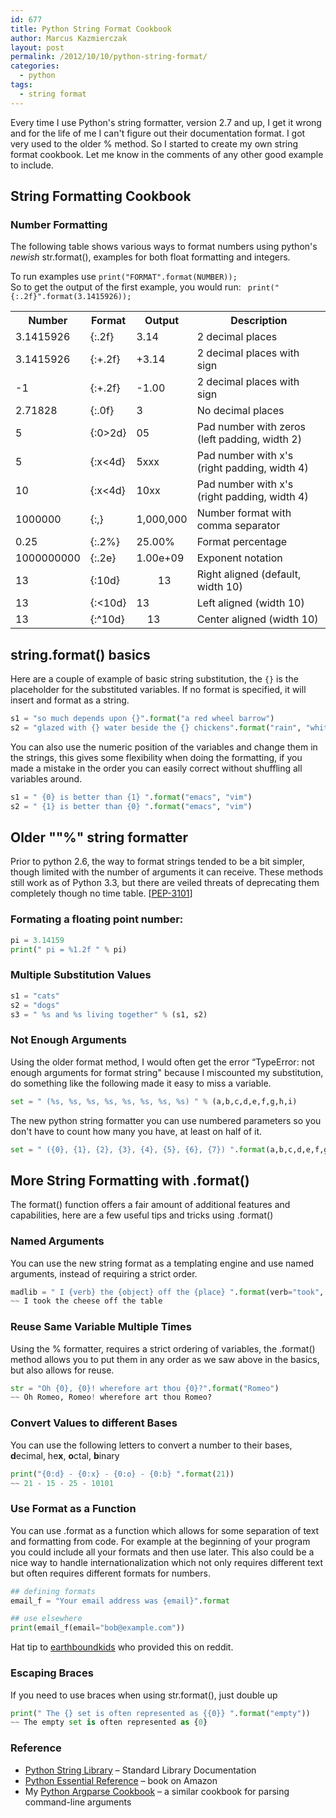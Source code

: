 ```yaml
---
id: 677
title: Python String Format Cookbook
author: Marcus Kazmierczak
layout: post
permalink: /2012/10/10/python-string-format/
categories:
  - python
tags:
  - string format
---
```

Every time I use Python's string formatter, version 2.7 and up, I get it wrong and for the life of me I can't figure out their documentation format. I got very used to the older % method. So I started to create my own string format cookbook. Let me know in the comments of any other good example to include.

## String Formatting Cookbook

### Number Formatting

The following table shows various ways to format numbers using python's *newish* str.format(), examples for both float formatting and integers.

To run examples use ` print("FORMAT".format(NUMBER)); `  
So to get the output of the first example, you would run: ` print("{:.2f}".format(3.1415926));`

<table>
<tr><th> Number </th><th> Format </th><th> Output </th><th> Description </th></tr>
<tr><td> 3.1415926  </td><td> {:.2f}  </td><td> 3.14  </td><td> 2 decimal places </td></tr>
<tr><td> 3.1415926  </td><td> {:+.2f} </td><td> +3.14 </td><td> 2 decimal places with sign </td></tr>
<tr><td> -1         </td><td> {:+.2f} </td><td> -1.00 </td><td> 2 decimal places with sign </td></tr>
<tr><td> 2.71828    </td><td> {:.0f}  </td><td> 3   </td><td> No decimal places </td></tr>
<tr><td> 5          </td><td> {:0>2d} </td><td> 05  </td><td> Pad number with zeros (left padding, width 2) </td></tr>
<tr><td> 5          </td><td> {:x<4d} </td><td> 5xxx  </td><td> Pad number with x's (right padding, width 4) </td></tr>
<tr><td> 10         </td><td> {:x<4d} </td><td> 10xx  </td><td> Pad number with x's (right padding, width 4) </td></tr>
<tr><td> 1000000    </td><td> {:,}    </td><td> 1,000,000  </td><td> Number format with comma separator </td></tr>
<tr><td> 0.25       </td><td> {:.2%}  </td><td> 25.00%  </td><td> Format percentage </td></tr>
<tr><td> 1000000000 </td><td> {:.2e}  </td><td> 1.00e+09 </td><td> Exponent notation </td></tr>
<tr><td> 13         </td><td> {:10d}  </td><td> &nbsp;&nbsp;&nbsp;&nbsp;&nbsp;&nbsp;&nbsp;&nbsp;13 </td><td> Right aligned (default, width 10) </td></tr>
<tr><td> 13         </td><td> {:<10d} </td><td> 13 </td><td> Left aligned (width 10) </td></tr>
<tr><td> 13         </td><td> {:^10d} </td><td> &nbsp;&nbsp;&nbsp;&nbsp;13 </td><td> Center aligned (width 10) </td></tr>
</table>

## string.format() basics

Here are a couple of example of basic string substitution, the `{}` is the placeholder for the substituted variables. If no format is specified, it will insert and format as a string.

```python
s1 = "so much depends upon {}".format("a red wheel barrow")
s2 = "glazed with {} water beside the {} chickens".format("rain", "white")
```

You can also use the numeric position of the variables and change them in the strings, this gives some flexibility when doing the formatting, if you made a mistake in the order you can easily correct without shuffling all variables around.

```python
s1 = " {0} is better than {1} ".format("emacs", "vim")
s2 = " {1} is better than {0} ".format("emacs", "vim")
```

## Older ""%" string formatter

Prior to python 2.6, the way to format strings tended to be a bit simpler, though limited with the number of arguments it can receive. These methods still work as of Python 3.3, but there are veiled threats of deprecating them completely though no time table. [[PEP-3101][1]]

### Formating a floating point number:

```python
pi = 3.14159
print(" pi = %1.2f " % pi)
```

### Multiple Substitution Values

```python
s1 = "cats"
s2 = "dogs"
s3 = " %s and %s living together" % (s1, s2)
```

### Not Enough Arguments

Using the older format method, I would often get the error &#8220;TypeError: not enough arguments for format string" because I miscounted my substitution, do something like the following made it easy to miss a variable.

```python
set = " (%s, %s, %s, %s, %s, %s, %s, %s) " % (a,b,c,d,e,f,g,h,i)
```

The new python string formatter you can use numbered parameters so you don't have to count how many you have, at least on half of it.

```python
set = " ({0}, {1}, {2}, {3}, {4}, {5}, {6}, {7}) ".format(a,b,c,d,e,f,g)
```

## More String Formatting with .format()

The format() function offers a fair amount of additional features and capabilities, here are a few useful tips and tricks using .format()

### Named Arguments

You can use the new string format as a templating engine and use named arguments, instead of requiring a strict order.

```python
madlib = " I {verb} the {object} off the {place} ".format(verb="took", object="cheese", place="table")
~~ I took the cheese off the table
```

### Reuse Same Variable Multiple Times

Using the % formatter, requires a strict ordering of variables, the .format() method allows you to put them in any order as we saw above in the basics, but also allows for reuse.

```python
str = "Oh {0}, {0}! wherefore art thou {0}?".format("Romeo")
~~ Oh Romeo, Romeo! wherefore art thou Romeo?
```

### Convert Values to different Bases

You can use the following letters to convert a number to their bases, <b>d</b>ecimal, he<b>x</b>, <b>o</b>ctal, <b>b</b>inary

```python
print("{0:d} - {0:x} - {0:o} - {0:b} ".format(21))
~~ 21 - 15 - 25 - 10101
```


### Use Format as a Function

You can use .format as a function which allows for some separation of text and formatting from code. For example at the beginning of your program you could include all your formats and then use later. This also could be a nice way to handle internationalization which not only requires different text but often requires different formats for numbers.

```python
## defining formats
email_f = "Your email address was {email}".format

## use elsewhere
print(email_f(email="bob@example.com"))
```

Hat tip to [earthboundkids][2] who provided this on reddit.

### Escaping Braces

If you need to use braces when using str.format(), just double up

```python
print(" The {} set is often represented as {{0}} ".format("empty"))
~~ The empty set is often represented as {0}
```

### Reference

  * [Python String Library][3] &#8211; Standard Library Documentation
  * [Python Essential Reference][4] &#8211; book on Amazon
  * My [Python Argparse Cookbook][5] &#8211; a similar cookbook for parsing command-line arguments

 [1]: http://www.python.org/dev/peps/pep-3101/
 [2]: http://www.reddit.com/r/Python/comments/174e1i/python_string_format_cookbook/c82ot0h
 [3]: http://docs.python.org/3/library/string.html
 [4]: http://www.amazon.com/gp/product/0672329786/ref=as_li_ss_tl?ie=UTF8&camp=1789&creative=390957&creativeASIN=0672329786&linkCode=as2&tag=mkazcom-20
 [5]: https://mkaz.com/2014/07/26/python-argparse-cookbook/
